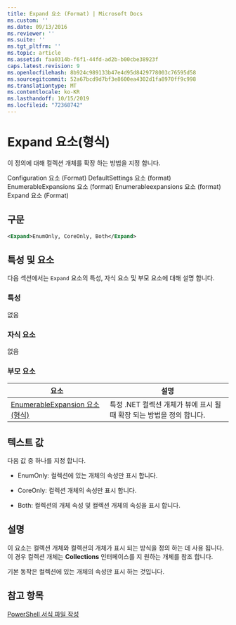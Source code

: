 ```yaml
---
title: Expand 요소 (Format) | Microsoft Docs
ms.custom: ''
ms.date: 09/13/2016
ms.reviewer: ''
ms.suite: ''
ms.tgt_pltfrm: ''
ms.topic: article
ms.assetid: faa0314b-f6f1-44fd-ad2b-b00cbe38923f
caps.latest.revision: 9
ms.openlocfilehash: 8b924c989133b47e4d95d8429778003c76595d58
ms.sourcegitcommit: 52a67bcd9d7bf3e8600ea4302d1fa8970ff9c998
ms.translationtype: MT
ms.contentlocale: ko-KR
ms.lasthandoff: 10/15/2019
ms.locfileid: "72368742"
---
```

# <a name="expand-element-format"></a>Expand 요소(형식)

이 정의에 대해 컬렉션 개체를 확장 하는 방법을 지정 합니다.

Configuration 요소 (Format) DefaultSettings 요소 (format) EnumerableExpansions 요소 (format) Enumerableexpansions 요소 (format) Expand 요소 (Format)

## <a name="syntax"></a>구문

```xml
<Expand>EnumOnly, CoreOnly, Both</Expand>
```

## <a name="attributes-and-elements"></a>특성 및 요소

다음 섹션에서는 `Expand` 요소의 특성, 자식 요소 및 부모 요소에 대해 설명 합니다.

### <a name="attributes"></a>특성

없음

### <a name="child-elements"></a>자식 요소

없음

### <a name="parent-elements"></a>부모 요소

|요소|설명|
|-------------|-----------------|
|[EnumerableExpansion 요소 (형식)](./enumerableexpansion-element-format.md)|특정 .NET 컬렉션 개체가 뷰에 표시 될 때 확장 되는 방법을 정의 합니다.|

## <a name="text-value"></a>텍스트 값

다음 값 중 하나를 지정 합니다.

- EnumOnly: 컬렉션에 있는 개체의 속성만 표시 합니다.

- CoreOnly: 컬렉션 개체의 속성만 표시 합니다.

- Both: 컬렉션의 개체 속성 및 컬렉션 개체의 속성을 표시 합니다.

## <a name="remarks"></a>설명

이 요소는 컬렉션 개체와 컬렉션의 개체가 표시 되는 방식을 정의 하는 데 사용 됩니다. 이 경우 컬렉션 개체는 **Collections** 인터페이스를 지 원하는 개체를 참조 합니다.

기본 동작은 컬렉션에 있는 개체의 속성만 표시 하는 것입니다.

## <a name="see-also"></a>참고 항목

[PowerShell 서식 파일 작성](./writing-a-powershell-formatting-file.md)
